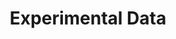 --- 
layout: page 
title: Experimental Data 
has_children: true 
nav_order: 2 
permalink: docs/Experimental Data.html 
---